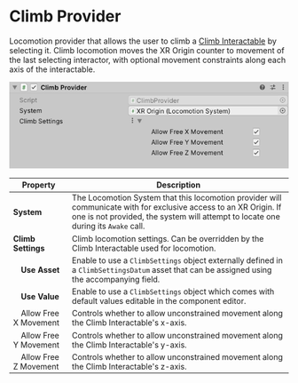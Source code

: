 # Climb Provider

Locomotion provider that allows the user to climb a [Climb Interactable](climb-interactable.md) by selecting it. Climb locomotion moves the XR Origin counter to movement of the last selecting interactor, with optional movement constraints along each axis of the interactable.

![ClimbProvider component](images/climb-provider.png)

|**Property**|**Description**|
|---|---|
|**System**|The Locomotion System that this locomotion provider will communicate with for exclusive access to an XR Origin. If one is not provided, the system will attempt to locate one during its `Awake` call.|
|**Climb Settings**|Climb locomotion settings. Can be overridden by the Climb Interactable used for locomotion.|
|&emsp;**Use Asset**|Enable to use a `ClimbSettings` object externally defined in a `ClimbSettingsDatum` asset that can be assigned using the accompanying field.|
|&emsp;**Use Value**|Enable to use a `ClimbSettings` object which comes with default values editable in the component editor.|
|&emsp;Allow Free X Movement|Controls whether to allow unconstrained movement along the Climb Interactable's x-axis.|
|&emsp;Allow Free Y Movement|Controls whether to allow unconstrained movement along the Climb Interactable's y-axis.|
|&emsp;Allow Free Z Movement|Controls whether to allow unconstrained movement along the Climb Interactable's z-axis.|